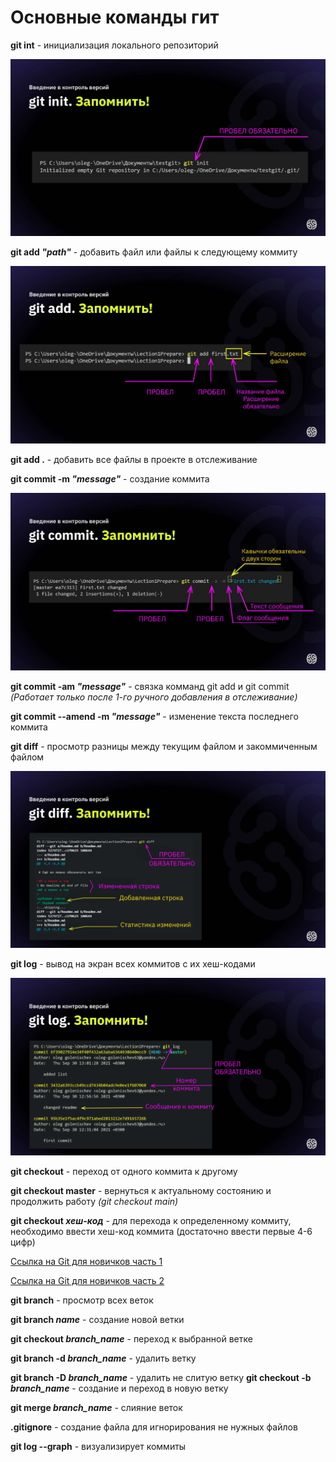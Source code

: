 # Основные команды гит

**git int** - инициализация локального репозиторий

![image](init.jpg) 

**git add _"path"_** - добавить файл или файлы к следующему коммиту 

![image](add.jpg)

**git add .** - добавить все файлы в проекте в отслеживание 

**git commit -m _"message"_** - создание коммита

![image](commit.jpg)

**git commit -am _"message"_** - связка комманд git add и git commit *(Работает только после 1-го ручного добавления в отслеживание)*

**git commit --amend -m _"message"_** - изменение текста последнего коммита

**git diff** - просмотр разницы между текущим файлом и закоммиченным файлом

![image](diff.jpg)

**git log** - вывод на экран всех коммитов с их хеш-кодами

![image](log.jpg)

**git checkout** - переход от одного коммита к другому

**git checkout master** - вернуться к актуальному состоянию и продолжить работу *(git checkout main)*

**git checkout _хеш-код_** - для перехода к определенному коммиту, необходимо ввести хеш-код коммита (достаточно ввести первые 4-6 цифр)

[Ссылка на Git для новичков часть 1](https://habr.com/ru/articles/541258/)

[Ссылка на Git для новичков часть 2](https://habr.com/ru/articles/542616/)

__git branch__ - просмотр всех веток 

**git branch _name_** - создание новой ветки 

**git checkout _branch_name_** - переход к выбранной ветке

**git branch -d _branch_name_** - удалить ветку

**git branch -D _branch_name_** - удалить не слитую ветку
**git checkout -b _branch_name_** - создание и переход в новую ветку 

**git merge _branch_name_** - слияние веток

**.gitignore** - создание файла для игнорирования не нужных файлов

**git log --graph** - визуализирует коммиты 